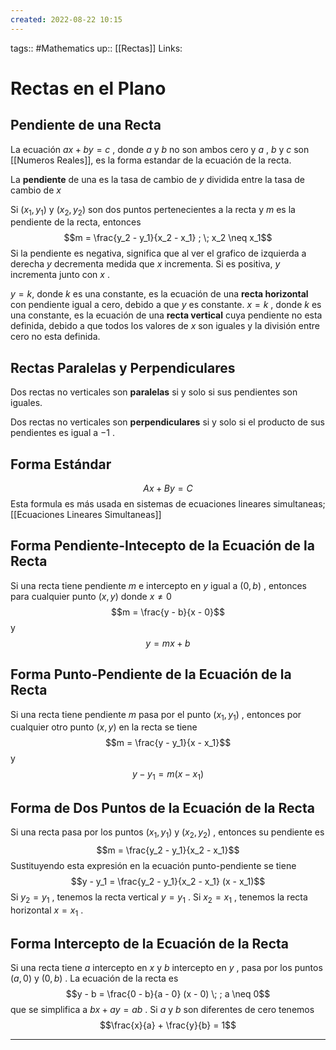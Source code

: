 ```yaml
---
created: 2022-08-22 10:15
---
```

tags:: #Mathematics 
up:: [[Rectas]]
Links: 
# Rectas en el Plano
## Pendiente de una Recta
La ecuación $ax+by=c$ , donde $a$ y $b$ no son ambos cero y $a$ , $b$ y $c$ son [[Numeros Reales]], es la forma estandar de la ecuación de la recta.

La **pendiente** de una es la tasa de cambio de $y$ dividida entre la tasa de cambio de $x$

Si $(x_1, y_1)$ y $(x_2, y_2)$ son dos puntos pertenecientes a la recta y $m$ es la pendiente de la recta, entonces $$m = \frac{y_2 - y_1}{x_2 - x_1} ; \; x_2 \neq x_1$$
Si la pendiente es negativa, significa que al ver el grafico de izquierda a derecha $y$ decrementa medida que $x$ incrementa. Si es positiva, $y$ incrementa junto con $x$ .

$y=k$, donde $k$ es una constante, es la ecuación de una **recta horizontal** con pendiente igual a cero, debido a que $y$ es constante. $x=k$ , donde $k$ es una constante, es la ecuación de una **recta vertical** cuya pendiente no esta definida, debido a que todos los valores de $x$ son iguales y la división entre cero no esta definida. 

## Rectas Paralelas y Perpendiculares
Dos rectas no verticales son **paralelas** si y solo si sus pendientes son iguales.

Dos rectas no verticales son **perpendiculares** si y solo si el producto de sus pendientes es igual a $-1$ .

## Forma Estándar
$$Ax+By = C$$
Esta formula es más usada en sistemas de ecuaciones lineares simultaneas; [[Ecuaciones Lineares Simultaneas]]

## Forma Pendiente-Intecepto de la Ecuación de la Recta
Si una recta tiene pendiente $m$ e intercepto en $y$ igual a $(0, b)$ , entonces  para cualquier punto $(x,y)$ donde $x \neq 0$ $$m = \frac{y - b}{x - 0}$$ y $$y = mx + b$$
## Forma Punto-Pendiente de la Ecuación de la Recta
Si una recta tiene pendiente $m$ pasa por el punto $(x_1, y_1)$ , entonces por cualquier otro punto $(x,y)$ en la recta se tiene $$m = \frac{y - y_1}{x - x_1}$$ y $$y - y_1 = m(x - x_1)$$
## Forma de Dos Puntos de la Ecuación de la Recta
Si una recta pasa por los puntos $(x_1, y_1)$ y $(x_2, y_2)$ , entonces su pendiente es  $$m = \frac{y_2 - y_1}{x_2 - x_1}$$
Sustituyendo esta expresión en la ecuación punto-pendiente se tiene $$y - y_1 = \frac{y_2 - y_1}{x_2 - x_1} (x - x_1)$$
Si $y_2 = y_1$ , tenemos la recta vertical $y = y_1$ . Si $x_2 = x_1$ , tenemos la recta horizontal $x = x_1$ .

## Forma Intercepto de la Ecuación de la Recta
Si una recta tiene $a$ intercepto en $x$ y $b$ intercepto en $y$ , pasa por los puntos $(a,0$) y $(0, b)$ . La ecuación de la recta es $$y - b = \frac{0 - b}{a - 0} (x - 0) \; ; a \neq 0$$
que se simplifica a $bx + ay = ab$ . Si $a$ y $b$ son diferentes de cero tenemos $$\frac{x}{a} + \frac{y}{b} = 1$$

___
